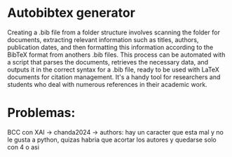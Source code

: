 # Autobibtex generator

Creating a .bib file from a folder structure involves scanning the folder for documents, extracting relevant information such as titles, authors, publication dates, and then formatting this information according to the BibTeX format from anothers .bib files. This process can be automated with a script that parses the documents, retrieves the necessary data, and outputs it in the correct syntax for a .bib file, ready to be used with LaTeX documents for citation management. It's a handy tool for researchers and students who deal with numerous references in their academic work.

# Problemas:

BCC con XAI -> chanda2024 -> authors: hay un caracter que esta mal y no le gusta a python, quizas habria que acortar los autores y quedarse solo con 4 o asi
